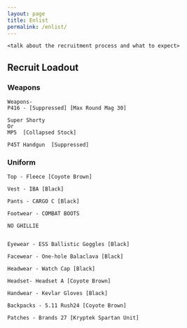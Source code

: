 ```yaml
---
layout: page
title: Enlist
permalink: /enlist/
---
```


`<talk about the recruitment process and what to expect>`

## Recruit Loadout

### Weapons
```
Weapons-
P416 - [Suppressed] [Max Round Mag 30]

Super Shorty
Or
MP5  [Collapsed Stock]

P45T Handgun  [Suppressed]
```

### Uniform
```
Top - Fleece [Coyote Brown]

Vest - IBA [Black]

Pants - CARGO C [Black]

Footwear - COMBAT BOOTS

NO GHILLIE


Eyewear - ESS Ballistic Goggles [Black]

Facewear - One-hole Balaclava [Black]

Headwear - Watch Cap [Black]

Headset- Headset A [Coyote Brown]

Handwear - Kevlar Gloves [Black]

Backpacks - 5.11 Rush24 [Coyote Brown]

Patches - Brands 27 [Kryptek Spartan Unit]
```
